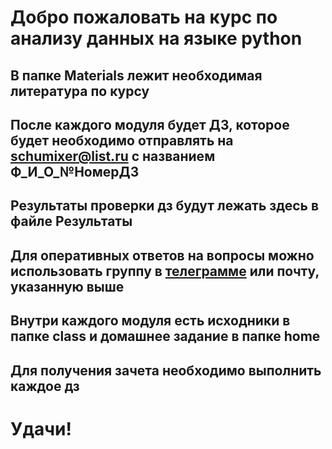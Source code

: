 # Добро пожаловать на курс по анализу данных на языке python
## В папке Materials лежит необходимая литература по курсу
## После каждого модуля будет ДЗ, которое будет необходимо отправлять на schumixer@list.ru с названием Ф_И_О_№НомерДЗ
## Результаты проверки дз будут лежать здесь в файле Результаты
## Для оперативных ответов на вопросы можно использовать группу в [телеграмме](https://t.me/+psqWNn0Ikr4xOWJi) или почту, указанную выше
## Внутри каждого модуля есть исходники в папке class и домашнее задание в папке home
## Для получения зачета необходимо выполнить каждое дз
# Удачи!
